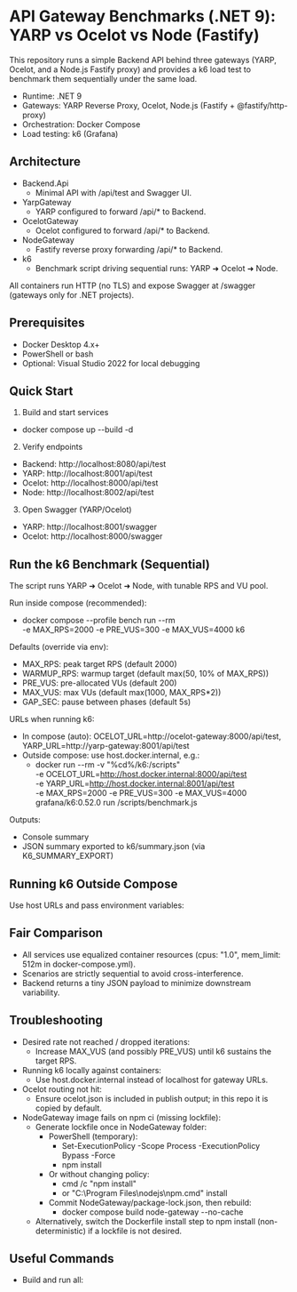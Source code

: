 ﻿# API Gateway Benchmarks (.NET 9): YARP vs Ocelot vs Node (Fastify)

This repository runs a simple Backend API behind three gateways (YARP, Ocelot, and a Node.js Fastify proxy) and provides a k6 load test to benchmark them sequentially under the same load.

- Runtime: .NET 9
- Gateways: YARP Reverse Proxy, Ocelot, Node.js (Fastify + @fastify/http-proxy)
- Orchestration: Docker Compose
- Load testing: k6 (Grafana)

## Architecture

- Backend.Api
  - Minimal API with /api/test and Swagger UI.
- YarpGateway
  - YARP configured to forward /api/* to Backend.
- OcelotGateway
  - Ocelot configured to forward /api/* to Backend.
- NodeGateway
  - Fastify reverse proxy forwarding /api/* to Backend.
- k6
  - Benchmark script driving sequential runs: YARP ➜ Ocelot ➜ Node.

All containers run HTTP (no TLS) and expose Swagger at /swagger (gateways only for .NET projects).

## Prerequisites

- Docker Desktop 4.x+
- PowerShell or bash
- Optional: Visual Studio 2022 for local debugging

## Quick Start

1) Build and start services
- docker compose up --build -d

2) Verify endpoints
- Backend: http://localhost:8080/api/test
- YARP:    http://localhost:8001/api/test
- Ocelot:  http://localhost:8000/api/test
- Node:    http://localhost:8002/api/test

3) Open Swagger (YARP/Ocelot)
- YARP:   http://localhost:8001/swagger
- Ocelot: http://localhost:8000/swagger

## Run the k6 Benchmark (Sequential)

The script runs YARP ➜ Ocelot ➜ Node, with tunable RPS and VU pool.

Run inside compose (recommended):
- docker compose --profile bench run --rm \
  -e MAX_RPS=2000 -e PRE_VUS=300 -e MAX_VUS=4000 k6

Defaults (override via env):
- MAX_RPS: peak target RPS (default 2000)
- WARMUP_RPS: warmup target (default max(50, 10% of MAX_RPS))
- PRE_VUS: pre-allocated VUs (default 200)
- MAX_VUS: max VUs (default max(1000, MAX_RPS*2))
- GAP_SEC: pause between phases (default 5s)

URLs when running k6:
- In compose (auto): OCELOT_URL=http://ocelot-gateway:8000/api/test, YARP_URL=http://yarp-gateway:8001/api/test
- Outside compose: use host.docker.internal, e.g.:
  - docker run --rm -v "%cd%/k6:/scripts" \
    -e OCELOT_URL=http://host.docker.internal:8000/api/test \
    -e YARP_URL=http://host.docker.internal:8001/api/test \
    -e MAX_RPS=2000 -e PRE_VUS=300 -e MAX_VUS=4000 \
    grafana/k6:0.52.0 run /scripts/benchmark.js

Outputs:
- Console summary
- JSON summary exported to k6/summary.json (via K6_SUMMARY_EXPORT)

## Running k6 Outside Compose

Use host URLs and pass environment variables:

## Fair Comparison

- All services use equalized container resources (cpus: "1.0", mem_limit: 512m in docker-compose.yml).
- Scenarios are strictly sequential to avoid cross-interference.
- Backend returns a tiny JSON payload to minimize downstream variability.

## Troubleshooting

- Desired rate not reached / dropped iterations:
  - Increase MAX_VUS (and possibly PRE_VUS) until k6 sustains the target RPS.
- Running k6 locally against containers:
  - Use host.docker.internal instead of localhost for gateway URLs.
- Ocelot routing not hit:
  - Ensure ocelot.json is included in publish output; in this repo it is copied by default.
- NodeGateway image fails on npm ci (missing lockfile):
  - Generate lockfile once in NodeGateway folder:
    - PowerShell (temporary): 
      - Set-ExecutionPolicy -Scope Process -ExecutionPolicy Bypass -Force
      - npm install
    - Or without changing policy:
      - cmd /c "npm install"
      - or "C:\Program Files\nodejs\npm.cmd" install
    - Commit NodeGateway/package-lock.json, then rebuild:
      - docker compose build node-gateway --no-cache
  - Alternatively, switch the Dockerfile install step to npm install (non-deterministic) if a lockfile is not desired.

## Useful Commands

- Build and run all:
